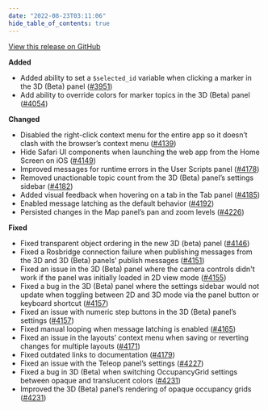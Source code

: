 ```yaml
---
date: "2022-08-23T03:11:06"
hide_table_of_contents: true
---
```

[View this release on GitHub](https://github.com/foxglove/studio/releases/tag/v1.23.0)

**Added**
- Added ability to set a `$selected_id` variable when clicking a marker in the 3D (Beta) panel ([#3951](https://github.com/foxglove/studio/pull/3951)) 
- Add ability to override colors for marker topics in the 3D (Beta) panel ([#4054](https://github.com/foxglove/studio/pull/4054))

**Changed**
- Disabled the right-click context menu for the entire app so it doesn’t clash with the browser’s context menu ([#4139](https://github.com/foxglove/studio/pull/4139)) 
- Hide Safari UI components when launching the web app from the Home Screen on iOS ([#4149](https://github.com/foxglove/studio/pull/4149))
- Improved messages for runtime errors in the User Scripts panel ([#4178](https://github.com/foxglove/studio/pull/4178)) 
- Removed unactionable topic count from the 3D (Beta) panel’s settings sidebar ([#4182](https://github.com/foxglove/studio/pull/4182)) 
- Added visual feedback when hovering on a tab in the Tab panel ([#4185](https://github.com/foxglove/studio/pull/4185)) 
- Enabled message latching as the default behavior ([#4192](https://github.com/foxglove/studio/pull/4192)) 
- Persisted changes in the Map panel’s pan and zoom levels ([#4226](https://github.com/foxglove/studio/pull/4226)) 

**Fixed**
- Fixed transparent object ordering in the new 3D (beta) panel ([#4146](https://github.com/foxglove/studio/pull/4146)) 
- Fixed a Rosbridge connection failure when publishing messages from the 3D and 3D (Beta) panels’ publish messages ([#4151](https://github.com/foxglove/studio/pull/4151)) 
- Fixed an issue in the 3D (Beta) panel where the camera controls didn't work if the panel was initially loaded in 2D view mode ([#4155](https://github.com/foxglove/studio/pull/4155)) 
- Fixed a bug in the 3D (Beta) panel where the settings sidebar would not update when toggling between 2D and 3D mode via the panel button or keyboard shortcut ([#4157](https://github.com/foxglove/studio/pull/4157)) 
- Fixed an issue with numeric step buttons in the 3D (Beta) panel’s settings ([#4157](https://github.com/foxglove/studio/pull/4157)) 
- Fixed manual looping when message latching is enabled ([#4165](https://github.com/foxglove/studio/pull/4165)) 
- Fixed an issue in the layouts’ context menu when saving or reverting changes for multiple layouts ([#4171](https://github.com/foxglove/studio/pull/4171))
- Fixed outdated links to documentation ([#4179](https://github.com/foxglove/studio/pull/4179)) 
- Fixed an issue with the Teleop panel’s settings ([#4227](https://github.com/foxglove/studio/pull/4227)) 
- Fixed a bug in 3D (Beta) when switching OccupancyGrid settings between opaque and translucent colors ([#4231](https://github.com/foxglove/studio/pull/4231)) 
- Improved the 3D (Beta) panel’s rendering of opaque occupancy grids ([#4231](https://github.com/foxglove/studio/pull/4231)) 